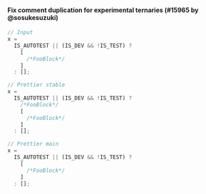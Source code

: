 #### Fix comment duplication for experimental ternaries (#15965 by @sosukesuzuki)

<!-- prettier-ignore -->
```jsx
// Input
x =
  IS_AUTOTEST || (IS_DEV && !IS_TEST) ?
    [
      /*FooBlock*/
    ]
  : [];

// Prettier stable
x =
  IS_AUTOTEST || (IS_DEV && !IS_TEST) ?
    /*FooBlock*/
    [
      /*FooBlock*/
    ]
  : [];

// Prettier main
x =
  IS_AUTOTEST || (IS_DEV && !IS_TEST) ?
    [
      /*FooBlock*/
    ]
  : [];

```
